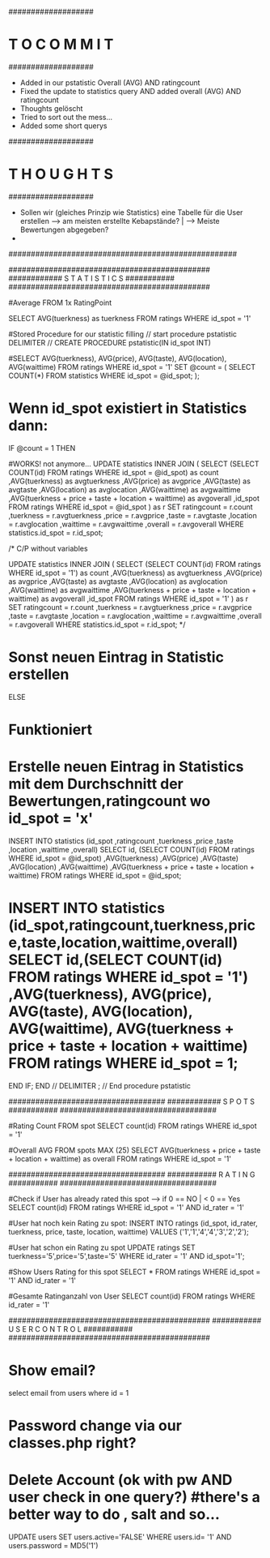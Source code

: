 
###################
# T O C O M M I T #
###################

- Added in our pstatistic Overall (AVG) AND ratingcount
- Fixed the update to statistics query AND added overall (AVG) AND ratingcount
- Thoughts gelöscht
- Tried to sort out the mess...
- Added some short querys


###################
# T H O U G H T S #
###################

- Sollen wir (gleiches Prinzip wie Statistics) eine Tabelle für die User erstellen --> am meisten erstellte Kebapstände?  | --> Meiste Bewertungen abgegeben?
- 

###################################################



#############################################
############ S T A T I S T I C S  ###########
#############################################


#Average FROM 1x RatingPoint

SELECT AVG(tuerkness) as tuerkness FROM ratings WHERE id_spot = '1'


#Stored Procedure for our statistic filling
// start procedure pstatistic 
DELIMITER //
CREATE PROCEDURE pstatistic(IN id_spot INT)

#SELECT AVG(tuerkness), AVG(price), AVG(taste), AVG(location), AVG(waittime) FROM ratings WHERE id_spot = '1'
SET @count = 
(
  SELECT COUNT(*) FROM statistics WHERE id_spot = @id_spot;
);

# Wenn id_spot existiert in Statistics dann:
IF @count = 1 THEN


#WORKS! not anymore...
UPDATE statistics 
INNER JOIN 
(
SELECT 
  (SELECT COUNT(id) FROM ratings WHERE id_spot = @id_spot) as count
  ,AVG(tuerkness) as avgtuerkness
  ,AVG(price) as avgprice
  ,AVG(taste) as avgtaste
  ,AVG(location) as avglocation
  ,AVG(waittime) as avgwaittime
  ,AVG(tuerkness + price + taste + location + waittime) as avgoverall
  ,id_spot
  FROM ratings
  WHERE id_spot = @id_spot
  ) as r
  SET ratingcount = r.count
  ,tuerkness = r.avgtuerkness
  ,price = r.avgprice
  ,taste = r.avgtaste
  ,location = r.avglocation
  ,waittime = r.avgwaittime
  ,overall = r.avgoverall
  WHERE statistics.id_spot = r.id_spot;

/* C/P without variables

UPDATE statistics 
INNER JOIN 
(
SELECT 
  (SELECT COUNT(id) FROM ratings WHERE id_spot = '1') as count
  ,AVG(tuerkness) as avgtuerkness
  ,AVG(price) as avgprice
  ,AVG(taste) as avgtaste
  ,AVG(location) as avglocation
  ,AVG(waittime) as avgwaittime
  ,AVG(tuerkness + price + taste + location + waittime) as avgoverall
  ,id_spot
  FROM ratings
  WHERE id_spot = '1'
  ) as r
  SET ratingcount = r.count
  ,tuerkness = r.avgtuerkness
  ,price = r.avgprice
  ,taste = r.avgtaste
  ,location = r.avglocation
  ,waittime = r.avgwaittime
  ,overall = r.avgoverall
  WHERE statistics.id_spot = r.id_spot;
*/



# Sonst neuen Eintrag in Statistic erstellen 
ELSE
  # Funktioniert
  # Erstelle neuen Eintrag in Statistics mit dem Durchschnitt der Bewertungen,ratingcount wo id_spot = 'x'
  INSERT INTO statistics (id_spot
  ,ratingcount
  ,tuerkness
  ,price
  ,taste
  ,location
  ,waittime
  ,overall)
  SELECT id,
    (SELECT COUNT(id) FROM ratings WHERE id_spot = @id_spot)
    ,AVG(tuerkness)
    ,AVG(price)
    ,AVG(taste)
    ,AVG(location)
    ,AVG(waittime)
    ,AVG(tuerkness + price + taste + location + waittime)
  FROM ratings WHERE id_spot = @id_spot;

  # INSERT INTO statistics (id_spot,ratingcount,tuerkness,price,taste,location,waittime,overall) SELECT id,(SELECT COUNT(id) FROM ratings WHERE id_spot = '1') ,AVG(tuerkness), AVG(price), AVG(taste), AVG(location), AVG(waittime), AVG(tuerkness + price + taste + location + waittime) FROM ratings WHERE id_spot = 1;

END IF;
END //
DELIMITER ;
// End procedure pstatistic 



###################################
############ S P O T S  ###########
###################################

#Rating Count FROM spot
SELECT count(id) FROM ratings WHERE id_spot = '1'

#Overall AVG FROM spots   MAX (25)
SELECT AVG(tuerkness + price + taste + location + waittime) as overall FROM ratings WHERE id_spot = '1'


###################################
########### R A T I N G ###########
###################################

#Check if User has already rated this spot  --> if 0 == NO | < 0 == Yes
SELECT count(id) FROM ratings WHERE id_spot = '1' AND id_rater = '1'

  #User hat noch kein Rating zu spot:
  INSERT INTO ratings (id_spot, id_rater, tuerkness, price, taste, location, waittime) VALUES ('1','1','4','4','3','2','2');

  #User hat schon ein Rating zu spot
  UPDATE ratings SET tuerkness='5',price='5',taste='5' WHERE id_rater = '1' AND id_spot='1';

#Show Users Rating for this spot
SELECT * FROM ratings WHERE id_spot = '1' AND id_rater = '1'

#Gesamte Ratinganzahl von User
SELECT count(id) FROM ratings WHERE id_rater = '1'

#############################################
########### U S E R C O N T R O L ###########
#############################################

# Show email?
select email from users where id = 1

# Password change via our classes.php right?


# Delete Account (ok with pw AND user check in one query?) #there's a better way to do , salt and so...
UPDATE users SET users.active='FALSE' WHERE users.id= '1' AND users.password = MD5('1')

